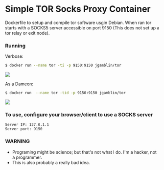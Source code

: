 # Simple TOR Socks Proxy Container

Dockerfile to setup and compile tor software usgin Debian. When ran tor starts with a SOCKS5 server accessible on port 9150
(This does not set up a tor relay or exit node).

### Running

Verbose:
```bash
$ docker run --name tor -ti -p 9150:9150 jgamblin/tor
```
![](http://i.imgur.com/03n8NE6.png)

As a Dameon:
```bash
$ docker run  --name tor -tid -p 9150:9150 jgamblin/tor
```
![](http://i.imgur.com/AaV3VL6.png)

### To use, configure your browser/client to use a SOCKS server

    Server IP: 127.0.1.1
    Server port: 9150

### WARNING

* Programing might be science; but that's not what I do. I'm a hacker, not a programmer.
* This is also probably a really bad idea. 
